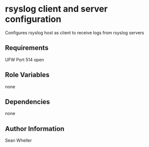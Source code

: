 rsyslog client and server configuration
=========

Configures rsyslog host as client to receive logs from rsyslog servers 

Requirements
------------

UFW Port 514 open

Role Variables
--------------

none

Dependencies
------------

none

Author Information
------------------

Sean Wheller
